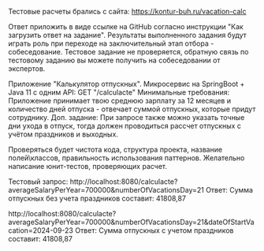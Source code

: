 Тестовые расчеты брались с сайта:
https://kontur-buh.ru/vacation-calc


Ответ приложить в виде ссылке на GitHub согласно инструкции "Как загрузить ответ на задание".
Результаты выполненного задания будут играть роль при переходе на заключительный этап отбора - собеседование.
Тестовое задание не проверяется, обратную связь по тестовому заданию вы можете получить на собеседовании от экспертов.

Приложение "Калькулятор отпускных".
Микросервис на SpringBoot + Java 11 c одним API:
GET "/calculacte"
Минимальные требования: Приложение принимает твою среднюю зарплату за 12 месяцев и количество дней отпуска - отвечает суммой отпускных, которые придут сотруднику.
Доп. задание: При запросе также можно указать точные дни ухода в отпуск, тогда должен проводиться рассчет отпускных с учётом праздников и выходных.

Проверяться будет чистота кода, структура проекта, название полей\классов, правильность использования паттернов. Желательно написание юнит-тестов, проверяющих расчет.


Тестовый запрос:
http://localhost:8080/calculacte?averageSalaryPerYear=700000&numberOfVacationsDay=21
Ответ: Сумма отпускных без учета праздников составит: 41808,87

http://localhost:8080/calculacte?averageSalaryPerYear=700000&numberOfVacationsDay=21&dateOfStartVacation=2024-09-23
Ответ: Сумма отпускных с учетом праздников составит: 41808,87
